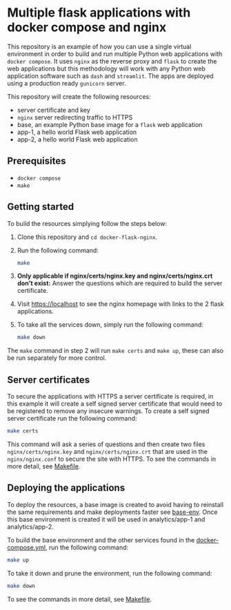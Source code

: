 # Multiple flask applications with docker compose and nginx

This repository is an example of how you can use a single virtual environment in
order to build and run multiple Python web applications with `docker compose`.
It uses `nginx` as the reverse proxy and `flask` to create the web applications
but this methodology will work with any Python web application software such as
`dash` and `streamlit`. The apps are deployed using a production ready
`gunicorn` server.

This repository will create the following resources:

- server certificate and key
- `nginx` server redirecting traffic to HTTPS
- base, an example Python base image for a `flask` web application
- app-1, a hello world Flask web application
- app-2, a hello world Flask web application

## Prerequisites

- `docker compose`
- `make`

## Getting started

To build the resources simplying follow the steps below:

1. Clone this repository and `cd docker-flask-nginx`.
2. Run the following command:

    ```bash
    make
    ```

3. **Only applicable if nginx/certs/nginx.key and nginx/certs/nginx.crt don't
   exist:** Answer the questions which are required to build the server
   certificate.
4. Visit <https://localhost> to see the nginx homepage with links to the 2 flask
   applications.
5. To take all the services down, simply run the following command:

    ```bash
    make down
    ```

The `make` command in step 2 will run `make certs` and `make up`, these can also
be run separately for more control.

## Server certificates

To secure the applications with HTTPS a server certificate is required, in this
example it will create a self signed server certificate that would need to be
registered to remove any insecure warnings. To create a self signed server
certificate run the following command:

```bash
make certs
```

This command will ask a series of questions and then create two files
`nginx/certs/nginx.key` and `nginx/certs/nginx.crt` that are used in the
`nginx/nginx.conf` to secure the site with HTTPS. To see the commands in more
detail, see [Makefile](./Makefile).

## Deploying the applications

To deploy the resources, a base image is created to avoid having to reinstall
the same requirements and make deployments faster see
[base-env](./config/base-env/). Once this base environment is created it will be
used in analytics/app-1 and analytics/app-2.

To build the base environment and the other services found in the
[docker-compose.yml](docker-compose.yml), run the following command:

```bash
make up
```

To take it down and prune the environment, run the following command:

```bash
make down
```

To see the commands in more detail, see [Makefile](./Makefile).
